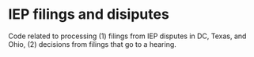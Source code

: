 # IEP filings and disiputes


Code related to processing (1) filings from IEP disputes in DC, Texas, and Ohio, (2) decisions from filings that go to a hearing.
